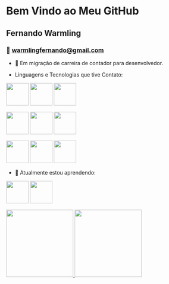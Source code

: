 # Bem Vindo ao Meu GitHub

## Fernando Warmling

### :e-mail: warmlingfernando@gmail.com

- 🔭 Em migração de carreira de contador para desenvolvedor.

- Linguagens e Tecnologias que tive Contato:

<img src="https://cdn.jsdelivr.net/gh/devicons/devicon@latest/icons/java/java-original-wordmark.svg" width = "60" />   <img src="https://cdn.jsdelivr.net/gh/devicons/devicon@latest/icons/javascript/javascript-original.svg" width="60" />   <img src="https://cdn.jsdelivr.net/gh/devicons/devicon@latest/icons/html5/html5-original-wordmark.svg" width= "60" />

<img src="https://cdn.jsdelivr.net/gh/devicons/devicon@latest/icons/css3/css3-original-wordmark.svg" width ="60" />   <img src="https://cdn.jsdelivr.net/gh/devicons/devicon@latest/icons/docker/docker-original-wordmark.svg" width ="60" />   <img src="https://cdn.jsdelivr.net/gh/devicons/devicon@latest/icons/github/github-original-wordmark.svg" width = "60" />

<img src="https://cdn.jsdelivr.net/gh/devicons/devicon@latest/icons/linux/linux-original.svg" width="60" />   <img src="https://cdn.jsdelivr.net/gh/devicons/devicon@latest/icons/mysql/mysql-original-wordmark.svg" width = "60" />   <img src="https://cdn.jsdelivr.net/gh/devicons/devicon@latest/icons/python/python-original-wordmark.svg" width ="60" />
          
          
          
                    
          
          
          
          

  

- 🌱 Atualmente estou aprendendo:

<img src="https://cdn.jsdelivr.net/gh/devicons/devicon@latest/icons/docker/docker-original-wordmark.svg" width="60" />   <img src="https://cdn.jsdelivr.net/gh/devicons/devicon@latest/icons/php/php-original.svg" width = "60"/>
          

          
          
          
          

  

<div> 
 <a href="https://github.com/fernandowarmling"> 
 <img height="180em" src="https://github-readme-stats.vercel.app/api/top-langs/?username=fernandowarmling&layout=compact&langs_count=7&theme=dracula"/> 
 <img height="180em" src="https://github-readme-stats.vercel.app/api?username=fernandowarmling&show_icons=true&theme=dracula&include_all_commits=true&count_private=true"/> 
   </div>
